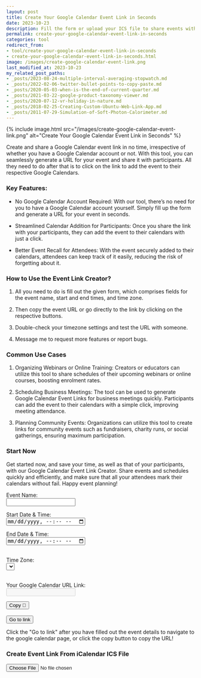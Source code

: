 ```yaml
---
layout: post
title: Create Your Google Calendar Event Link in Seconds
date: 2023-10-23
description: Fill the form or upload your ICS file to share events with Your participants without having Google Calendar yourself.
permalink: create-your-google-calendar-event-link-in-seconds
categories: tool
redirect_from:
- tool/create-your-google-calendar-event-link-in-seconds
- create-your-google-calendar-event-link-in-seconds.html
image: /images/create-google-calendar-event-link.png
last_modified_at: 2023-10-23
my_related_post_paths:
- _posts/2023-08-24-multiple-interval-averaging-stopwatch.md
- _posts/2022-02-06-twitter-bullet-points-to-copy-paste.md
- _posts/2020-05-03-when-is-the-end-of-current-quarter.md
- _posts/2021-03-22-google-product-taxonomy-viewer.md
- _posts/2020-07-12-vr-holiday-in-nature.md
- _posts/2018-02-25-Creating-Custom-Ubuntu-Web-Link-App.md
- _posts/2011-07-29-Simulation-of-Soft-Photon-Calorimeter.md
---
```


<script src="https://cdnjs.cloudflare.com/ajax/libs/moment.js/2.24.0/moment.min.js" defer></script>
<script src="https://cdnjs.cloudflare.com/ajax/libs/moment-timezone/0.5.28/moment-timezone-with-data.min.js" defer></script>
<script src="https://cdnjs.cloudflare.com/ajax/libs/ical.js/1.5.0/ical.min.js" defer></script>



{% include image.html src="/images/create-google-calendar-event-link.png" alt="Create Your Google Calendar Event Link in Seconds" %}

Create and share a Google Calendar event link in no time, irrespective of whether you have a Google Calendar account or not. With this tool, you can seamlessly generate a URL for your event and share it with participants. All they need to do after that is to click on the link to add the event to their respective Google Calendars. 

### Key Features:

- No Google Calendar Account Required: With our tool, there’s no need for you to have a Google Calendar account yourself. Simply fill up the form and generate a URL for your event in seconds. 

- Streamlined Calendar Addition for Participants: Once you share the link with your participants, they can add the event to their calendars with just a click. 

- Better Event Recall for Attendees: With the event securely added to their calendars, attendees can keep track of it easily, reducing the risk of forgetting about it.

### How to Use the Event Link Creator?

1. All you need to do is fill out the given form, which comprises fields for the event name, start and end times, and time zone.

2. Then copy the event URL or go directly to the link by clicking on the respective buttons. 

3. Double-check your timezone settings and test the URL with someone.

4. Message me to request more features or report bugs. 


### Common Use Cases

1. Organizing Webinars or Online Training: Creators or educators can utilize this tool to share schedules of their upcoming webinars or online courses, boosting enrolment rates.

2. Scheduling Business Meetings: The tool can be used to generate Google Calendar Event Links for business meetings quickly. Participants can add the event to their calendars with a simple click, improving meeting attendance.

3. Planning Community Events: Organizations can utilize this tool to create links for community events such as fundraisers, charity runs, or social gatherings, ensuring maximum participation.


### Start Now
Get started now, and save your time, as well as that of your participants, with our Google Calendar Event Link Creator. Share events and schedules quickly and efficiently, and make sure that all your attendees mark their calendars without fail. Happy event planning!

<form id="calendarEvent" oninput="createLink()">
  <label for="event_name">Event Name:</label><br>
  <input type="text" id="event_name" name="event_name" value=""><br>

  <label for="date_time_from">Start Date & Time:</label><br>
  <input type="datetime-local" id="date_time_from" name="date_time_from"><br>

  <label for="date_time_to">End Date & Time:</label><br>
  <input type="datetime-local" id="date_time_to" name="date_time_to"><br><br>

  <label for="timezone">Time Zone:</label><br>
  <select id="timezone">
  </select><br><br>

  <label for="url">Your Google Calendar URL Link:</label><br>
  <input type="text" id="url" name="url" value="" disabled><br>

</form>

<button type="button" onclick="copyTextUrl()">Copy 🔗</button><br><br>
<button type="button" id="goToLink">Go to link</button>

<p>Click the "Go to link" after you have filled out the event details to navigate to the google calendar page, or click the copy button to copy the URL!</p>

<h3>Create Event Link From iCalendar ICS File</h3>
<input type="file" id="fileUpload" onchange="parseIcs()">
<div id ="output"></div>

<script>




function createLink(){
  var name = document.getElementById('event_name').value;
  var startTime = document.getElementById('date_time_from').value;
  var endTime = document.getElementById('date_time_to').value;

  var calendar_url = 'https://calendar.google.com/calendar/u/0/r/eventedit?';
  calendar_url += 'text='+encodeURIComponent(name);

  var timezone = document.getElementById('timezone').value;
  formattedStart = moment.tz(startTime, timezone).format('YYYYMMDD[T]HHmmssZ');
  formattedEnd = moment.tz(endTime, timezone).format('YYYYMMDD[T]HHmmssZ');
  calendar_url += '&dates=' + formattedStart + '/' + formattedEnd;
  calendar_url += '&ctz=' + timezone;

  document.getElementById('url').value = calendar_url;

  return calendar_url;
}

async function copyTextUrl() {
  var copyText = document.getElementById("url").value;
  await copyToClipboard(copyText);
}

async function copyToClipboard(text) {
    try {
        await navigator.clipboard.writeText(text);
        console.log('Text copied to clipboard');
    } catch (err) {
        console.log('Error in copying text: ', err);
    }
}


function parseIcs() {
    var fileInput = document.getElementById('fileUpload');
    var file = fileInput.files[0];
    var reader = new FileReader();

    reader.onload = function(event) {
        // Parse ICS file
        var icsFile = ICAL.parse(event.target.result.trim());
        var comp = new ICAL.Component(icsFile);
        var events = comp.getAllSubcomponents('vevent');

        // Output events to HTML
        var outputContainer = document.getElementById('output');
        outputContainer.innerHTML = '';
        var timezone = document.getElementById('timezone').value;
        index = 0;
        events.forEach(function(event) {
            var eventComp = new ICAL.Event(event);
            var listItem = document.createElement('li');

            if (index === 0) { // sets the first event to form inputs
                document.getElementById('event_name').value = eventComp.summary;
                document.getElementById('date_time_from').value = moment.tz(eventComp.startDate.toJSDate(), timezone).format('YYYY-MM-DDTHH:mm');
                document.getElementById('date_time_to').value = moment.tz(eventComp.endDate.toJSDate(), timezone).format('YYYY-MM-DDTHH:mm');
                createLink(); // we need to create the link again with the new values.
            }

            listItem.textContent = 'Event Name: ' + eventComp.summary +
                                  ', Start Time: ' + moment.tz(eventComp.startDate.toJSDate(), timezone).format() +
                                  ', End Time: ' + moment.tz(eventComp.endDate.toJSDate(), timezone).format();
            outputContainer.appendChild(listItem);
            index = index + 1;
        });
    };
    reader.onerror = function(event) {
        console.error("File could not be read! Code " + event.target.error.code);
    };

    reader.readAsText(file);
}



function onLoad() {
  // Pre-fill date and time fields
  var currentDate = moment().add(1, 'days').startOf('day').add(8, 'hours'); // set time to 8am tomorrow
  
  // Format the date & time according to HTML datetime-local input requirements and users local time zone
  var formattedStart = currentDate.format("YYYY-MM-DDTHH:mm");
  var formattedEnd = currentDate.add(2, 'hours').format("YYYY-MM-DDTHH:mm");
  
  document.getElementById('date_time_from').value = formattedStart;
  document.getElementById('date_time_to').value = formattedEnd;
  
  // Populate timezone dropdown with IANA time zones and their standard text labels
  var tzSelect = document.getElementById('timezone');
  var timeZones = moment.tz.names();
  for (var i = 0; i < timeZones.length; i++) {
      var opt = document.createElement('option');
      opt.value = timeZones[i];
      opt.innerHTML = timeZones[i];
      tzSelect.appendChild(opt);
  }
  
  // Set default timezone
  tzSelect.value = moment.tz.guess();
  
  document.getElementById("goToLink").addEventListener("click", function(event){
    event.preventDefault();
  
    var calendar_url = createLink()
  
    window.open(calendar_url, '_blank');
  });

}
window.addEventListener("load", onLoad);


</script>

